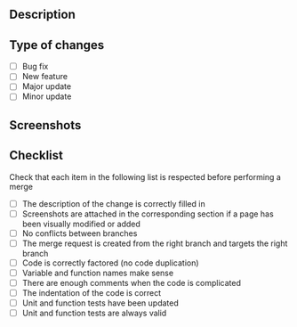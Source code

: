 ## Description

## Type of changes

- [ ] Bug fix
- [ ] New feature
- [ ] Major update
- [ ] Minor update

## Screenshots

## Checklist
Check that each item in the following list is respected before performing a merge

- [ ] The description of the change is correctly filled in
- [ ] Screenshots are attached in the corresponding section if a page has been visually modified or added
- [ ] No conflicts between branches
- [ ] The merge request is created from the right branch and targets the right branch
- [ ] Code is correctly factored (no code duplication)
- [ ] Variable and function names make sense
- [ ] There are enough comments when the code is complicated
- [ ] The indentation of the code is correct
- [ ] Unit and function tests have been updated
- [ ] Unit and function tests are always valid